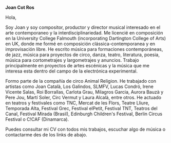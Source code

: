 **Joan Cot Ros**

Hola,

Soy Joan y soy compositor, productor y director musical interesado en el arte contemporaneo y la interdisciplinariedad. Me licencié en composición en la University College Falmouth (incorporating Dartington College of Arts) en UK, donde me formé en composición clássica-contemporanea y en improvisación libre. He escrito música para formaciones contemporáneas, de jazz, música para proyectos de circo, danza, teatro, literatura, poesia, música para cortometrajes y largometrajes y anuncios. Trabajo principalmente en proyectos de artes escénicas y la música que me interesa esta dentro del campo de la electrónica experimental.

Formo parte de la compañía de circo Animal Religion. He trabajado con artistas como Joan Català, Los Galindos, SLMFV, Lucas Condró, Irene Vicente Salas, Roi Borrallas, Carlota Grau, Milagros Garcia, Aurora Bauzà y Pere Jou, Martí Soler, Circ Vermut y Laura Alcalà, entre otros. He actuado en teatros y festivales como TNC, Mercat de les Flors, Teatre Lliure, Temporada Alta, Festival Grec, Festival elPetit, Festival TNT, Teatros del Canal, Festival Mirada (Brasil), Edinburgh Children's Festival, Berlin Circus Festival o C!CAF (Dinamarca).

Puedes consultar mi CV con todos mis trabajos, escuchar algo de música o contactarme des de los links de abajo.
